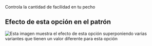 Controla la cantidad de facilidad en tu pecho

## Efecto de esta opción en el patrón

![Esta imagen muestra el efecto de esta opción superponiendo varias variantes que tienen un valor diferente para esta opción](teagan_chestease_sample.svg "Efecto de esta opción en el patrón")
